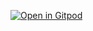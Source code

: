 [![Open in Gitpod](https://gitpod.io/button/open-in-gitpod.svg)](https://gitpod.io/#https://metacrafterc-scmstarter-zh9jjfl7x7b.ws-us105.gitpod.io/)
